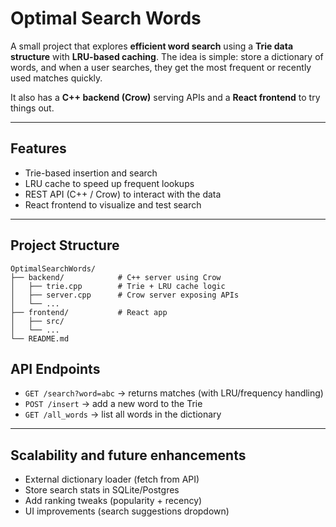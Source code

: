 
# Optimal Search Words

A small project that explores **efficient word search** using a **Trie data structure** with **LRU-based caching**.
The idea is simple: store a dictionary of words, and when a user searches, they get the most frequent or recently used matches quickly.

It also has a **C++ backend (Crow)** serving APIs and a **React frontend** to try things out.

---

##  Features

*  Trie-based insertion and search
*  LRU cache to speed up frequent lookups
*  REST API (C++ / Crow) to interact with the data
*  React frontend to visualize and test search

----

## Project Structure

```
OptimalSearchWords/
├── backend/            # C++ server using Crow
│   ├── trie.cpp        # Trie + LRU cache logic
│   ├── server.cpp      # Crow server exposing APIs
│   └── ...
├── frontend/           # React app
│   ├── src/
│   └── ...
└── README.md
```

## API Endpoints

* `GET /search?word=abc` → returns matches (with LRU/frequency handling)
* `POST /insert` → add a new word to the Trie
* `GET /all_words` → list all words in the dictionary

---

##  Scalability and future enhancements

* External dictionary loader (fetch from API)
* Store search stats in SQLite/Postgres
* Add ranking tweaks (popularity + recency)
* UI improvements (search suggestions dropdown)



